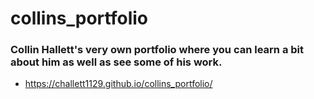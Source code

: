 # collins_portfolio

### Collin Hallett's very own portfolio where you can learn a bit about him as well as see some of his work. 

* https://challett1129.github.io/collins_portfolio/
